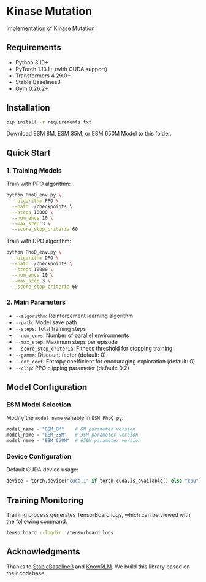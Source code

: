 # Kinase Mutation 

Implementation of Kinase Mutation

## Requirements

- Python 3.10+
- PyTorch 1.13.1+ (with CUDA support)
- Transformers 4.29.0+
- Stable Baselines3
- Gym 0.26.2+

## Installation

```bash
pip install -r requirements.txt
```

Download ESM 8M, ESM 35M, or ESM 650M Model to this folder.
## Quick Start

### 1. Training Models

Train with PPO algorithm:

```bash
python PhoQ_env.py \
  --algorithm PPO \
  --path ./checkpoints \
  --steps 10000 \
  --num_envs 10 \
  --max_step 3 \
  --score_stop_criteria 60
```

Train with DPO algorithm:

```bash
python PhoQ_env.py \
  --algorithm DPO \
  --path ./checkpoints \
  --steps 10000 \
  --num_envs 10 \
  --max_step 3 \
  --score_stop_criteria 60
```

### 2. Main Parameters

- `--algorithm`: Reinforcement learning algorithm 
- `--path`: Model save path
- `--steps`: Total training steps
- `--num_envs`: Number of parallel environments
- `--max_step`: Maximum steps per episode
- `--score_stop_criteria`: Fitness threshold for stopping training
- `--gamma`: Discount factor (default: 0)
- `--ent_coef`: Entropy coefficient for encouraging exploration (default: 0)
- `--clip`: PPO clipping parameter (default: 0.2)

## Model Configuration

### ESM Model Selection

Modify the `model_name` variable in `ESM_PhoQ.py`:

```python
model_name = "ESM_8M"    # 8M parameter version
model_name = "ESM_35M"   # 35M parameter version  
model_name = "ESM_650M"  # 650M parameter version
```

### Device Configuration

Default CUDA device usage:

```python
device = torch.device("cuda:1" if torch.cuda.is_available() else "cpu")
```

## Training Monitoring

Training process generates TensorBoard logs, which can be viewed with the following command:

```bash
tensorboard --logdir ./tensorboard_logs
```



## Acknowledgments

Thanks to [StableBaseline3](https://github.com/DLR-RM/stable-baselines3) and [KnowRLM](https://github.com/HICAI-ZJU/KnowRLM). We build this library based on their codebase.


